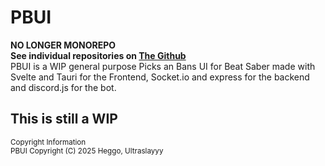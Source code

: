 # PBUI
**NO LONGER MONOREPO** \
**See individual repositories on [The Github](https://github.com/orgs/BSPBUI/repositories)** \
PBUI is a WIP general purpose Picks an Bans UI for Beat Saber made with Svelte and Tauri for the Frontend, Socket.io and express for the backend and discord.js for the bot.

## This is still a WIP

<sup>Copyright Information</sup> \
<sup>PBUI  Copyright (C) 2025 Heggo, Ultraslayyy</sup>
